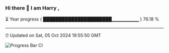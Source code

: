 ### Hi there 👋 I am Harry , 

⏳ Year progress { ██████████████████████▁▁▁▁▁▁▁▁ } 76.18 %

---

⏰ Updated on Sat, 05 Oct 2024 19:55:50 GMT

![Progress Bar CI](https://github.com/duykhang68/duykhang68/workflows/Progress%20Bar%20CI/badge.svg)
